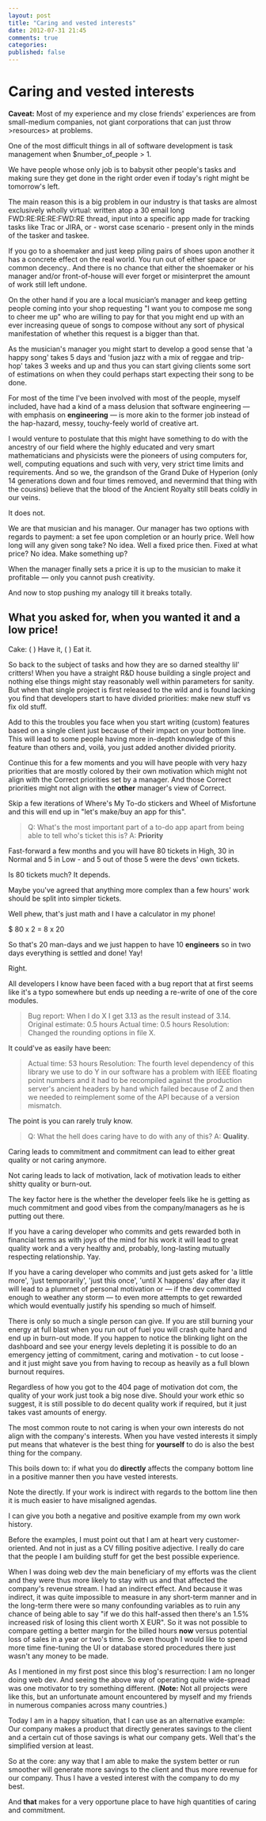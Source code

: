 ```yaml
---
layout: post
title: "Caring and vested interests"
date: 2012-07-31 21:45
comments: true
categories: 
published: false
---
```


# Caring and vested interests

**Caveat:** Most of my experience and my close friends' experiences are from small-medium companies, not giant corporations that can just throw >resources> at problems.

One of the most difficult things in all of software development is task management when $number_of_people > 1.

We have people whose only job is to babysit other people's tasks and making sure they get done in the right order even if today's right might be tomorrow's left.

The main reason this is a big problem in our industry is that tasks are almost exclusively wholly virtual: written atop a 30 email long FWD:RE:RE:RE:FWD:RE thread, input into a specific app made for tracking tasks like Trac or JIRA, or - worst case scenario - present only in the minds of the tasker and taskee.

<!-- more -->

If you go to a shoemaker and just keep piling pairs of shoes upon another it has a concrete effect on the real world. You run out of either space or common decency.. And there is no chance that either the shoemaker or his manager and/or front-of-house will ever forget or misinterpret the amount of work still left undone.

On the other hand if you are a local musician’s manager and keep getting people coming into your shop requesting "I want you to compose me song to cheer me up" who are willing to pay for that you might end up with an ever increasing queue of songs to compose without any sort of physical manifestation of whether this request is a bigger than that.

As the musician's manager you might start to develop a good sense that 'a happy song' takes 5 days and 'fusion jazz with a mix of reggae and trip-hop' takes 3 weeks and up and thus you can start giving clients some sort of estimations on when they could perhaps start expecting their song to be done.

For most of the time I've been involved with most of the people, myself included, have had a kind of a mass delusion that software engineering &mdash; with emphasis on **engineering** &mdash; is more akin to the former job instead of the hap-hazard, messy, touchy-feely world of creative art.

I would venture to postulate that this might have something to do with the ancestry of our field where the highly educated and very smart mathematicians and physicists were the pioneers of using computers for, well, computing equations and such with very, very strict time limits and requirements. And so we, the grandson of the Grand Duke of Hyperion (only 14 generations down and four times removed, and nevermind that thing with the cousins) believe that the blood of the Ancient Royalty still beats coldly in our veins.

It does not.

We are that musician and his manager. Our manager has two options with regards to payment: a set fee upon completion or an hourly price. Well how long will any given song take? No idea. Well a fixed price then. Fixed at what price? No idea. Make something up?

When the manager finally sets a price it is up to the musician to make it profitable &mdash; only you cannot push creativity.

And now to stop pushing my analogy till it breaks totally.

## What you asked for, when you wanted it and a low price!

Cake: ( ) Have it, ( ) Eat it.

So back to the subject of tasks and how they are so darned stealthy lil' critters! When you have a straight R&D house building a single project and nothing else things might stay reasonably well within parameters for sanity. But when that single project is first released to the wild and is found lacking you find that developers start to have divided priorities: make new stuff vs fix old stuff.

Add to this the troubles you face when you start writing (custom) features based on a single client just because of their impact on your bottom line. This will lead to some people having more in-depth knowledge of this feature than others and, voilá, you just added another divided priority.

Continue this for a few moments and you will have people with very hazy priorities that are mostly colored by their own motivation which might not align with the Correct priorities set by a manager. And those Correct priorities might not align with the **other** manager's view of Correct.

Skip a few iterations of Where's My To-do stickers and Wheel of Misfortune and this will end up in "let's make/buy an app for this".

> Q: What's the most important part of a to-do app apart from being able to tell who's ticket this is?
> A: **Priority**

Fast-forward a few months and you will have 80 tickets in High, 30 in Normal and 5 in Low - and 5 out of those 5 were the devs' own tickets.

Is 80 tickets much? It depends.

Maybe you've agreed that anything more complex than a few hours' work should be split into simpler tickets.

Well phew, that's just math and I have a calculator in my phone!

$ 80 x 2 = 8 x 20

So that's 20 man-days and we just happen to have 10 __engineers__ so in two days everything is settled and done! Yay!

Right.

All developers I know have been faced with a bug report that at first seems like it's a typo somewhere but ends up needing a re-write of one of the core modules.

> Bug report: When I do X I get 3.13 as the result instead of 3.14.
> Original estimate: 0.5 hours
> Actual time: 0.5 hours
> Resolution: Changed the rounding options in file X.

It could've as easily have been:

> Actual time: 53 hours
> Resolution: The fourth level dependency of this library we use to do Y in our software has a problem with IEEE floating point numbers and it had to be recompiled against the production server's ancient headers by hand which failed because of Z and then we needed to reimplement some of the API because of a version mismatch.

The point is you can rarely truly know.

> Q: What the hell does caring have to do with any of this?
> A: **Quality**.

Caring leads to commitment and commitment can lead to either great quality or not caring anymore.

Not caring leads to lack of motivation, lack of motivation leads to either shitty quality or burn-out.

The key factor here is the whether the developer feels like he is getting as much commitment and good vibes from the company/managers as he is putting out there.

If you have a caring developer who commits and gets rewarded both in financial terms as with joys of the mind for his work it will lead to great quality work and a very healthy and, probably, long-lasting mutually respecting relationship. Yay.

If you have a caring developer who commits and just gets asked for 'a little more', 'just temporarily', 'just this once', 'until X happens' day after day it will lead to a plummet of personal motivation or &mdash; if the dev committed enough to weather any storm &mdash; to even more attempts to get rewarded which would eventually justify his spending so much of himself.

There is only so much a single person can give. If you are still burning your energy at full blast when you run out of fuel you will crash quite hard and end up in burn-out mode. If you happen to notice the blinking light on the dashboard and see your energy levels depleting it is possible to do an emergency jetting of commitment, caring and motivation - to cut loose - and it just might save you from having to recoup as heavily as a full blown burnout requires.

Regardless of how you got to the 404 page of motivation dot com, the quality of your work just took a big nose dive. Should your work ethic so suggest, it is still possible to do decent quality work if required, but it just takes vast amounts of energy.

The most common route to not caring is when your own interests do not align with the company's interests.
When you have vested interests it simply put means that whatever is the best thing for **yourself** to do is also the best thing for the company.

This boils down to: if what you do **directly** affects the company bottom line in a positive manner then you have vested interests.

Note the directly. If your work is indirect with regards to the bottom line then it is much easier to have misaligned agendas.

I can give you both a negative and positive example from my own work history.

Before the examples, I must point out that I am at heart very customer-oriented. And not in just as a CV filling positive adjective. I really do care that the people I am building stuff for get the best possible experience. 

When I was doing web dev the main beneficiary of my efforts was the client and they were thus more likely to stay with us and that affected the company's revenue stream. I had an indirect effect.
And because it was indirect, it was quite impossible to measure in any short-term manner and in the long-term there were so many confounding variables as to ruin any chance of being able to say "if we do this half-assed then there's an 1.5% increased risk of losing this client worth X EUR".
So it was not possible to compare getting a better margin for the billed hours **now** versus potential loss of sales in a year or two's time. So even though I would like to spend more time fine-tuning the UI or database stored procedures there just wasn't any money to be made.

As I mentioned in my first post since this blog's resurrection: I am no longer doing web dev. And seeing the above way of operating quite wide-spread was one motivator to try something different. (**Note:** Not all projects were like this, but an unfortunate amount encountered by myself and my friends in numerous companies across many countries.)

Today I am in a happy situation, that I can use as an alternative example:
Our company makes a product that directly generates savings to the client and a certain cut of those savings is what our company gets. Well that's the simplified version at least.

So at the core: any way that I am able to make the system better or run smoother will generate more savings to the client and thus more revenue for our company. Thus I have a vested interest with the company to do my best.

And **that** makes for a very opportune place to have high quantities of caring and commitment.
